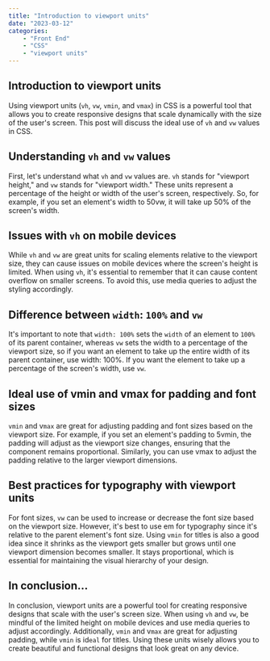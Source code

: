 ```yaml
---
title: "Introduction to viewport units"
date: "2023-03-12"
categories: 
    - "Front End"
    - "CSS"
    - "viewport units"
---
```


## Introduction to viewport units

Using viewport units (`vh`, `vw`, `vmin`, and `vmax`) in CSS is a powerful tool that allows you to create responsive designs that scale dynamically with the size of the user's screen. This post will discuss the ideal use of `vh` and `vw` values in CSS.

## Understanding `vh` and `vw` values

First, let's understand what `vh` and `vw` values are. `vh` stands for "viewport height," and `vw` stands for "viewport width." These units represent a percentage of the height or width of the user's screen, respectively. So, for example, if you set an element's width to 50vw, it will take up 50% of the screen's width.

## Issues with `vh` on mobile devices

While `vh` and `vw` are great units for scaling elements relative to the viewport size, they can cause issues on mobile devices where the screen's height is limited. When using `vh`, it's essential to remember that it can cause content overflow on smaller screens. To avoid this, use media queries to adjust the styling accordingly.

## Difference between `width`: `100%` and `vw`

It's important to note that `width: 100%` sets the `width` of an element to `100%` of its parent container, whereas `vw` sets the width to a percentage of the viewport size, so if you want an element to take up the entire width of its parent container, use width: 100%. If you want the element to take up a percentage of the screen's width, use `vw`.

## Ideal use of vmin and vmax for padding and font sizes

`vmin` and v`max` are great for adjusting padding and font sizes based on the viewport size. For example, if you set an element's padding to 5vmin, the padding will adjust as the viewport size changes, ensuring that the component remains proportional. Similarly, you can use vmax to adjust the padding relative to the larger viewport dimensions.

## Best practices for typography with viewport units

For font sizes, `vw` can be used to increase or decrease the font size based on the viewport size. However, it's best to use em for typography since it's relative to the parent element's font size. Using `vmin` for titles is also a good idea since it shrinks as the viewport gets smaller but grows until one viewport dimension becomes smaller. It stays proportional, which is essential for maintaining the visual hierarchy of your design.

## In conclusion...

In conclusion, viewport units are a powerful tool for creating responsive designs that scale with the user's screen size. When using `vh` and `vw`, be mindful of the limited height on mobile devices and use media queries to adjust accordingly. Additionally, `vmin` and v`max` are great for adjusting padding, while `vmin` is id`eal` for titles. Using these units wisely allows you to create beautiful and functional designs that look great on any device.